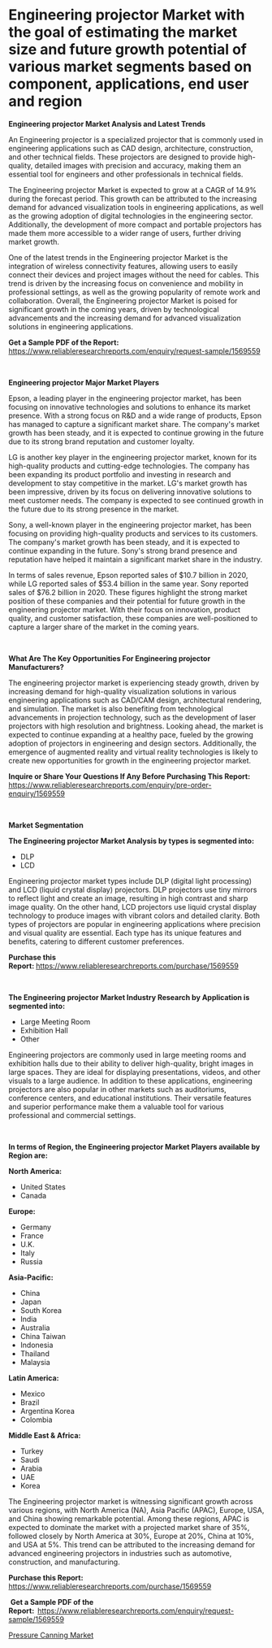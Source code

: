 <p><h1>Engineering projector Market with the goal of estimating the market size and future growth potential of various market segments based on component, applications, end user and region</h1></p><p><strong>Engineering projector Market Analysis and Latest Trends</strong></p>
<p><p>An Engineering projector is a specialized projector that is commonly used in engineering applications such as CAD design, architecture, construction, and other technical fields. These projectors are designed to provide high-quality, detailed images with precision and accuracy, making them an essential tool for engineers and other professionals in technical fields.</p><p>The Engineering projector Market is expected to grow at a CAGR of 14.9% during the forecast period. This growth can be attributed to the increasing demand for advanced visualization tools in engineering applications, as well as the growing adoption of digital technologies in the engineering sector. Additionally, the development of more compact and portable projectors has made them more accessible to a wider range of users, further driving market growth.</p><p>One of the latest trends in the Engineering projector Market is the integration of wireless connectivity features, allowing users to easily connect their devices and project images without the need for cables. This trend is driven by the increasing focus on convenience and mobility in professional settings, as well as the growing popularity of remote work and collaboration. Overall, the Engineering projector Market is poised for significant growth in the coming years, driven by technological advancements and the increasing demand for advanced visualization solutions in engineering applications.</p></p>
<p><strong>Get a Sample PDF of the Report:&nbsp;</strong> <a href="https://www.reliableresearchreports.com/enquiry/request-sample/1569559">https://www.reliableresearchreports.com/enquiry/request-sample/1569559</a></p>
<p>&nbsp;</p>
<p><strong>Engineering projector Major Market Players</strong></p>
<p><p>Epson, a leading player in the engineering projector market, has been focusing on innovative technologies and solutions to enhance its market presence. With a strong focus on R&D and a wide range of products, Epson has managed to capture a significant market share. The company's market growth has been steady, and it is expected to continue growing in the future due to its strong brand reputation and customer loyalty.</p><p>LG is another key player in the engineering projector market, known for its high-quality products and cutting-edge technologies. The company has been expanding its product portfolio and investing in research and development to stay competitive in the market. LG's market growth has been impressive, driven by its focus on delivering innovative solutions to meet customer needs. The company is expected to see continued growth in the future due to its strong presence in the market.</p><p>Sony, a well-known player in the engineering projector market, has been focusing on providing high-quality products and services to its customers. The company's market growth has been steady, and it is expected to continue expanding in the future. Sony's strong brand presence and reputation have helped it maintain a significant market share in the industry.</p><p>In terms of sales revenue, Epson reported sales of $10.7 billion in 2020, while LG reported sales of $53.4 billion in the same year. Sony reported sales of $76.2 billion in 2020. These figures highlight the strong market position of these companies and their potential for future growth in the engineering projector market. With their focus on innovation, product quality, and customer satisfaction, these companies are well-positioned to capture a larger share of the market in the coming years.</p></p>
<p>&nbsp;</p>
<p><strong>What Are The Key Opportunities For Engineering projector Manufacturers?</strong></p>
<p><p>The engineering projector market is experiencing steady growth, driven by increasing demand for high-quality visualization solutions in various engineering applications such as CAD/CAM design, architectural rendering, and simulation. The market is also benefiting from technological advancements in projection technology, such as the development of laser projectors with high resolution and brightness. Looking ahead, the market is expected to continue expanding at a healthy pace, fueled by the growing adoption of projectors in engineering and design sectors. Additionally, the emergence of augmented reality and virtual reality technologies is likely to create new opportunities for growth in the engineering projector market.</p></p>
<p><strong>Inquire or Share Your Questions If Any Before Purchasing This Report:</strong> <a href="https://www.reliableresearchreports.com/enquiry/pre-order-enquiry/1569559">https://www.reliableresearchreports.com/enquiry/pre-order-enquiry/1569559</a></p>
<p>&nbsp;</p>
<p><strong>Market Segmentation</strong></p>
<p><strong>The Engineering projector Market Analysis by types is segmented into:</strong></p>
<p><ul><li>DLP</li><li>LCD</li></ul></p>
<p><p>Engineering projector market types include DLP (digital light processing) and LCD (liquid crystal display) projectors. DLP projectors use tiny mirrors to reflect light and create an image, resulting in high contrast and sharp image quality. On the other hand, LCD projectors use liquid crystal display technology to produce images with vibrant colors and detailed clarity. Both types of projectors are popular in engineering applications where precision and visual quality are essential. Each type has its unique features and benefits, catering to different customer preferences.</p></p>
<p><strong>Purchase this Report:&nbsp;</strong><a href="https://www.reliableresearchreports.com/purchase/1569559">https://www.reliableresearchreports.com/purchase/1569559</a></p>
<p>&nbsp;</p>
<p><strong>The Engineering projector Market Industry Research by Application is segmented into:</strong></p>
<p><ul><li>Large Meeting Room</li><li>Exhibition Hall</li><li>Other</li></ul></p>
<p><p>Engineering projectors are commonly used in large meeting rooms and exhibition halls due to their ability to deliver high-quality, bright images in large spaces. They are ideal for displaying presentations, videos, and other visuals to a large audience. In addition to these applications, engineering projectors are also popular in other markets such as auditoriums, conference centers, and educational institutions. Their versatile features and superior performance make them a valuable tool for various professional and commercial settings.</p></p>
<p>&nbsp;</p>
<p><strong>In terms of Region, the Engineering projector Market Players available by Region are:</strong></p>
<p>
    <p> <strong> North America: </strong>
        <ul>
            <li>United States</li>
            <li>Canada</li>
        </ul>
        </p> 
    <p> <strong> Europe: </strong>
        <ul>
            <li>Germany</li>
            <li>France</li>
            <li>U.K.</li>
            <li>Italy</li>
            <li>Russia</li>
        </ul>
        </p> 
    <p> <strong> Asia-Pacific: </strong>
        <ul>
            <li>China</li>
            <li>Japan</li>
            <li>South Korea</li>
            <li>India</li>
            <li>Australia</li>
            <li>China Taiwan</li>
            <li>Indonesia</li>
            <li>Thailand</li>
            <li>Malaysia</li>
        </ul>
        </p> 
    <p> <strong> Latin America: </strong>
        <ul>
            <li>Mexico</li>
            <li>Brazil</li>
            <li>Argentina Korea</li>
            <li>Colombia</li>
        </ul>
        </p> 
    <p> <strong> Middle East & Africa: </strong>
        <ul>
            <li>Turkey</li>
            <li>Saudi</li>
            <li>Arabia</li>
            <li>UAE</li>
            <li>Korea</li>
        </ul>
    </p>
    </p>
<p><p>The Engineering projector market is witnessing significant growth across various regions, with North America (NA), Asia Pacific (APAC), Europe, USA, and China showing remarkable potential. Among these regions, APAC is expected to dominate the market with a projected market share of 35%, followed closely by North America at 30%, Europe at 20%, China at 10%, and USA at 5%. This trend can be attributed to the increasing demand for advanced engineering projectors in industries such as automotive, construction, and manufacturing.</p></p>
<p><strong>Purchase this Report: </strong><a href="https://www.reliableresearchreports.com/purchase/1569559">https://www.reliableresearchreports.com/purchase/1569559</a></p>
<p>&nbsp;<strong>Get a Sample PDF of the Report:&nbsp;&nbsp;</strong><a href="https://www.reliableresearchreports.com/enquiry/request-sample/1569559">https://www.reliableresearchreports.com/enquiry/request-sample/1569559</a></p>
<p><strong></strong></p>
<p><p><a href="https://github.com/okotobwrhuteie/Market-Research-Report-List-1/blob/main/pressure-canning-market.md">Pressure Canning Market</a></p></p>